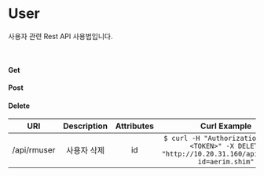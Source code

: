 # User
사용자 관련 Rest API 사용법입니다.

<br>

#### Get

#### Post

#### Delete

| URI | Description | Attributes | Curl Example |
| :--: | :--: | :--: | :--: |
| /api/rmuser | 사용자 삭제 | id | `$ curl -H "Authorization: Basic <TOKEN>" -X DELETE "http://10.20.31.160/api/rmuser?id=aerim.shim"` |